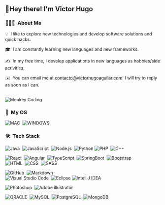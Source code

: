 <h2>👋Hey there! I'm Victor Hugo</h2>

### 👨🏻‍💻 &nbsp;About Me

💡 &nbsp;I like to explore new technologies and develop software solutions and quick hacks.

🎓&nbsp; I am constantly learning new languages ​​and new frameworks.

✍️ &nbsp;In my free time, I develop applications in new languages ​​as hobbies/side activities.

✉️ &nbsp;You can email me at contacto@victorhugoaguilar.com! I will try to reply as soon as I can.

<br>

<img alt="Monkey Coding" src="https://github.com/VictorHugoAguilar/VictorHugoAguilar/blob/main/assets/mono-programador.gif?raw=true" align="center"/> 

<br>

### 🌌 &nbsp;My OS
![MAC](https://img.shields.io/badge/platform-macos-blue?style=for-the-badge&logo=apple)&nbsp;
![WINDOWS](https://img.shields.io/badge/platform-windows-blue?style=for-the-badge&logo=windows)&nbsp;

### 🛠 &nbsp;Tech Stack

![Java](https://img.shields.io/badge/Java-ED8B00?style=for-the-badge&logo=java&logoColor=white)&nbsp;
![JavaScript](https://img.shields.io/badge/JavaScript-F7DF1E?style=for-the-badge&logo=javascript&logoColor=black)&nbsp;
![Node.js](https://img.shields.io/badge/Node.js-43853D?style=for-the-badge&logo=node.js&logoColor=white)&nbsp;
![Python](https://img.shields.io/badge/Python-3776AB?style=for-the-badge&logo=python&logoColor=white)
![PHP](https://img.shields.io/badge/PHP-777BB4?style=for-the-badge&logo=php&logoColor=white)&nbsp;
![C++](https://img.shields.io/badge/C%2B%2B-00599C?style=for-the-badge&logo=c%2B%2B&logoColor=white)&nbsp;

![React](https://img.shields.io/badge/React-20232A?style=for-the-badge&logo=react&logoColor=61DAFB)&nbsp;
![Angular](https://img.shields.io/badge/Angular-DD0031?style=for-the-badge&logo=angular&logoColor=white)&nbsp;
![TypeScript](https://img.shields.io/badge/TypeScript-007ACC?style=for-the-badge&logo=typescript&logoColor=white)&nbsp;
![SpringBoot](https://img.shields.io/badge/Spring-6DB33F?style=for-the-badge&logo=spring&logoColor=white)&nbsp;
![Bootstrap](https://img.shields.io/badge/Bootstrap-563D7C?style=for-the-badge&logo=bootstrap&logoColor=white)\
![HTML](https://img.shields.io/badge/HTML-239120?style=for-the-badge&logo=html5&logoColor=white)&nbsp;
![CSS](https://img.shields.io/badge/CSS-239120?&style=for-the-badge&logo=css3&logoColor=white)&nbsp;
![SASS](https://img.shields.io/badge/Sass-magenta?style=for-the-badge&logo=Sass&logoColor=white)&nbsp;


![GitHub](https://img.shields.io/badge/GitHub-100000?style=for-the-badge&logo=github&logoColor=white)&nbsp;
![Markdown](https://img.shields.io/badge/Markdown-000000?style=for-the-badge&logo=markdown&logoColor=white)\
![Visual Studio Code](https://img.shields.io/badge/Visual_Studio-5C2D91?style=for-the-badge&logo=visual%20studio&logoColor=white)&nbsp;
![Eclipse](https://img.shields.io/badge/Eclipse-2C2255?style=for-the-badge&logo=eclipse&logoColor=white)
![IntelliJ IDEA](https://img.shields.io/badge/IntelliJ%20IDEA-black?style=for-the-badge&logo=IntelliJ%20IDEA)

![Photoshop](https://img.shields.io/badge/Adobe%20Photoshop-31A8FF?style=for-the-badge&logo=Adobe%20Photoshop&logoColor=black)&nbsp;
![Adobe illustrator](https://img.shields.io/badge/Adobe%20Illustrator-orange?style=for-the-badge&logo=Adobe%20Illustrator&logoColor=white)&nbsp;


![ORACLE](https://img.shields.io/badge/oracle-red?style=for-the-badge&logo=oracle)&nbsp;
![MySQL](https://img.shields.io/badge/MySQL-00000F?style=for-the-badge&logo=mysql&logoColor=white)&nbsp;
![PostgreSQL](https://img.shields.io/badge/PostgreSQL-316192?style=for-the-badge&logo=postgresql&logoColor=white)&nbsp;
![MongoDB](https://img.shields.io/badge/MongoDB-4EA94B?style=for-the-badge&logo=mongodb&logoColor=white)&nbsp;

